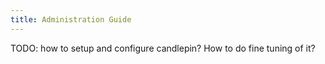 ```yaml
---
title: Administration Guide
---
```

TODO: how to setup and configure candlepin? How to do fine tuning of it?
